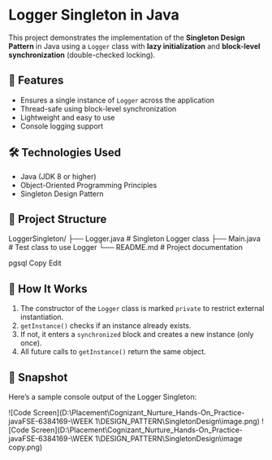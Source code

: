 # Logger Singleton in Java

This project demonstrates the implementation of the **Singleton Design Pattern** in Java using a `Logger` class with **lazy initialization** and **block-level synchronization** (double-checked locking).

## 🚀 Features

- Ensures a single instance of `Logger` across the application
- Thread-safe using block-level synchronization
- Lightweight and easy to use
- Console logging support

## 🛠️ Technologies Used

- Java (JDK 8 or higher)
- Object-Oriented Programming Principles
- Singleton Design Pattern

## 📂 Project Structure

LoggerSingleton/
├── Logger.java # Singleton Logger class
├── Main.java # Test class to use Logger
└── README.md # Project documentation

pgsql
Copy
Edit

## 🔧 How It Works

1. The constructor of the `Logger` class is marked `private` to restrict external instantiation.
2. `getInstance()` checks if an instance already exists.
3. If not, it enters a `synchronized` block and creates a new instance (only once).
4. All future calls to `getInstance()` return the same object.


## 📸 Snapshot

Here’s a sample console output of the Logger Singleton:

![Code Screen](D:\Placement\Cognizant_Nurture_Hands-On_Practice-javaFSE-6384169-\WEEK 1\DESIGN_PATTERN\SingletonDesign\image.png)
![Code Screen](D:\Placement\Cognizant_Nurture_Hands-On_Practice-javaFSE-6384169-\WEEK 1\DESIGN_PATTERN\SingletonDesign\image copy.png)
